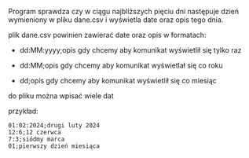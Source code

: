 Program sprawdza czy w ciągu najbliższych pięciu dni następuje dzień wymieniony w pliku dane.csv i wyświetla date oraz opis tego dnia.

plik dane.csv powinien zawierać date oraz opis w formatach:

 - dd:MM:yyyy;opis
gdy chcemy aby komunikat wyświetlił się tylko raz

 - dd:MM;opis
gdy chcemy aby komunikat wyświetlał się co roku

 - dd;opis
gdy chcemy aby komunikat wyświetlił się co miesiąc

do pliku można wpisać wiele dat

przykład:

```
01:02:2024;drugi luty 2024
12:6;12 czerwca
7:3;siódmy marca
01;pierwszy dzień miesiąca
```